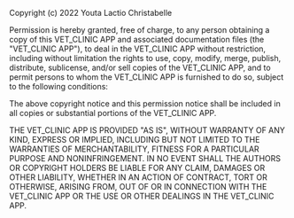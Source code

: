 Copyright (c) 2022 Youta Lactio Christabelle

Permission is hereby granted, free of charge, to any person obtaining a copy of this VET_CLINIC APP and associated documentation files (the "VET_CLINIC APP"), to deal in the VET_CLINIC APP without restriction, including without limitation the rights to use, copy, modify, merge, publish, distribute, sublicense, and/or sell copies of the VET_CLINIC APP, and to permit persons to whom the VET_CLINIC APP is furnished to do so, subject to the following conditions:

The above copyright notice and this permission notice shall be included in all copies or substantial portions of the VET_CLINIC APP.

THE VET_CLINIC APP IS PROVIDED "AS IS", WITHOUT WARRANTY OF ANY KIND, EXPRESS OR IMPLIED, INCLUDING BUT NOT LIMITED TO THE WARRANTIES OF MERCHANTABILITY, FITNESS FOR A PARTICULAR PURPOSE AND NONINFRINGEMENT. IN NO EVENT SHALL THE AUTHORS OR COPYRIGHT HOLDERS BE LIABLE FOR ANY CLAIM, DAMAGES OR OTHER LIABILITY, WHETHER IN AN ACTION OF CONTRACT, TORT OR OTHERWISE, ARISING FROM, OUT OF OR IN CONNECTION WITH THE VET_CLINIC APP OR THE USE OR OTHER DEALINGS IN THE VET_CLINIC APP.